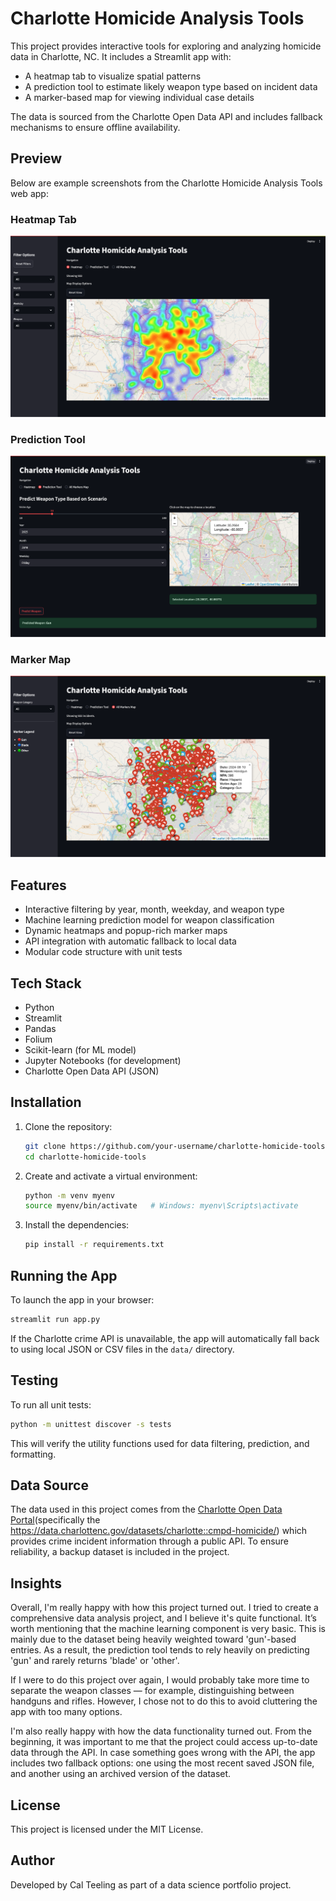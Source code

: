 # Charlotte Homicide Analysis Tools

This project provides interactive tools for exploring and analyzing homicide data in Charlotte, NC. It includes a Streamlit app with:

- A heatmap tab to visualize spatial patterns
- A prediction tool to estimate likely weapon type based on incident data
- A marker-based map for viewing individual case details

The data is sourced from the Charlotte Open Data API and includes fallback mechanisms to ensure offline availability.

## Preview

Below are example screenshots from the Charlotte Homicide Analysis Tools web app:

### Heatmap Tab
![Heatmap](screenshots/heatmap.png)

### Prediction Tool
![Prediction Tool](screenshots/prediction_tool.png)

### Marker Map
![Marker Map](screenshots/marker_map.png)

## Features

- Interactive filtering by year, month, weekday, and weapon type
- Machine learning prediction model for weapon classification
- Dynamic heatmaps and popup-rich marker maps
- API integration with automatic fallback to local data
- Modular code structure with unit tests

## Tech Stack

- Python
- Streamlit
- Pandas
- Folium
- Scikit-learn (for ML model)
- Jupyter Notebooks (for development)
- Charlotte Open Data API (JSON)

## Installation

1. Clone the repository:

   ```bash
   git clone https://github.com/your-username/charlotte-homicide-tools.git
   cd charlotte-homicide-tools
   ```

2. Create and activate a virtual environment:

   ```bash
   python -m venv myenv
   source myenv/bin/activate   # Windows: myenv\Scripts\activate
   ```

3. Install the dependencies:

   ```bash
   pip install -r requirements.txt
   ```

## Running the App

To launch the app in your browser:

```bash
streamlit run app.py
```
If the Charlotte crime API is unavailable, the app will automatically fall back to using local JSON or CSV files in the `data/` directory.

## Testing

To run all unit tests:

```bash
python -m unittest discover -s tests
```
This will verify the utility functions used for data filtering, prediction, and formatting.

## Data Source

The data used in this project comes from the [Charlotte Open Data Portal](https://data.charlottenc.gov/)(specifically the https://data.charlottenc.gov/datasets/charlotte::cmpd-homicide/) which provides crime incident information through a public API. To ensure reliability, a backup dataset is included in the project.

## Insights
Overall, I'm really happy with how this project turned out. I tried to create a comprehensive data analysis project, and I believe it's quite functional. It’s worth mentioning that the machine learning component is very basic. This is mainly due to the dataset being heavily weighted toward 'gun'-based entries. As a result, the prediction tool tends to rely heavily on predicting 'gun' and rarely returns 'blade' or 'other'.

If I were to do this project over again, I would probably take more time to separate the weapon classes — for example, distinguishing between handguns and rifles. However, I chose not to do this to avoid cluttering the app with too many options.

I'm also really happy with how the data functionality turned out. From the beginning, it was important to me that the project could access up-to-date data through the API. In case something goes wrong with the API, the app includes two fallback options: one using the most recent saved JSON file, and another using an archived version of the dataset.

## License

This project is licensed under the MIT License.

## Author

Developed by Cal Teeling as part of a data science portfolio project.
